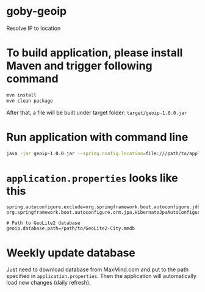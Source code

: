 # goby-geoip
Resolve IP to location

# To build application, please install Maven and trigger following command
```bash
mvn install
mvn clean package
```

After that, a file will be built under target folder: `target/geoip-1.0.0.jar`

# Run application with command line
```bash
java -jar geoip-1.0.0.jar --spring.config.location=file:///path/to/application.properties
```

# `application.properties` looks like this
```text
spring.autoconfigure.exclude=org.springframework.boot.autoconfigure.jdbc.DataSourceAutoConfiguration, org.springframework.boot.autoconfigure.orm.jpa.HibernateJpaAutoConfiguration

# Path to GeoLite2 database
geoip.database.path=/path/to/GeoLite2-City.mmdb
```

# Weekly update database
Just need to download database from MaxMind.com and put to the path specified in `application.properties`. Then the application will automatically load new changes (daily refresh).

